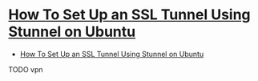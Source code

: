 # [How To Set Up an SSL Tunnel Using Stunnel on Ubuntu](https://www.digitalocean.com/community/tutorials/how-to-set-up-an-ssl-tunnel-using-stunnel-on-ubuntu)

- [How To Set Up an SSL Tunnel Using Stunnel on Ubuntu](#how-to-set-up-an-ssl-tunnel-using-stunnel-on-ubuntu)







TODO vpn